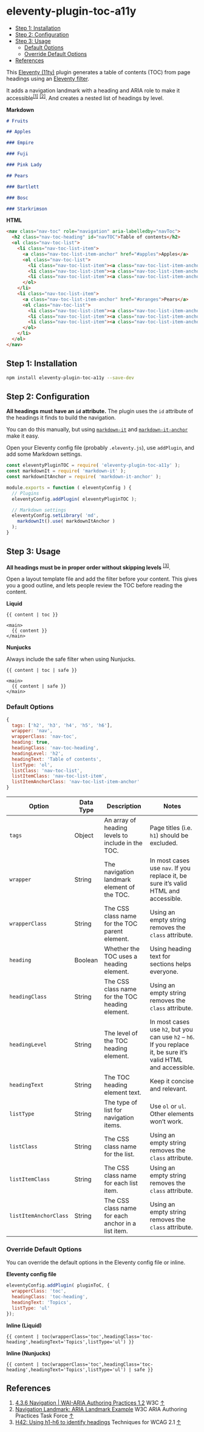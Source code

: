 # eleventy-plugin-toc-a11y

- [Step 1: Installation](#step-1-installation)
- [Step 2: Configuration](#step-2-configuration)
- [Step 3: Usage](#step-3-usage)
  - [Default Options](#default-options)
  - [Override Default Options](#override-default-options)
- [References](#references)

This [Eleventy (11ty)](https://www.11ty.dev/) plugin generates a table of contents (TOC) from page headings using an [Eleventy filter](https://www.11ty.dev/docs/filters/).

It adds a navigation landmark with a heading and ARIA role to make it accessible<sup id="fnRef1">[[1]](#fn1)</sup> <sup id="fnRef2">[[2]](#fn2)</sup>. And creates a nested list of headings by level.

**Markdown**
```markdown
# Fruits

## Apples

### Empire

### Fuji

### Pink Lady

## Pears

### Bartlett

### Bosc

### Starkrimson
```

**HTML**
```html
<nav class="nav-toc" role="navigation" aria-labelledby="navToc">
  <h2 class="nav-toc-heading" id="navTOC">Table of contents</h2>
  <ol class="nav-toc-list">
    <li class="nav-toc-list-item">
      <a class="nav-toc-list-item-anchor" href="#apples">Apples</a>
      <ol class="nav-toc-list">
        <li class="nav-toc-list-item"><a class="nav-toc-list-item-anchor" href="#empire">Empire</a></li>
        <li class="nav-toc-list-item"><a class="nav-toc-list-item-anchor" href="#fuji">Fuji</a></li>
        <li class="nav-toc-list-item"><a class="nav-toc-list-item-anchor" href="#pink-lady">Pink Lady</a></li>
      </ol>
    </li>
    <li class="nav-toc-list-item">
      <a class="nav-toc-list-item-anchor" href="#oranges">Pears</a>
      <ol class="nav-toc-list">
        <li class="nav-toc-list-item"><a class="nav-toc-list-item-anchor" href="#bartlett">Bartlett</a></li>
        <li class="nav-toc-list-item"><a class="nav-toc-list-item-anchor" href="#bosc">Bosc</a></li>
        <li class="nav-toc-list-item"><a class="nav-toc-list-item-anchor" href="#starkrimson">Starkrimson</a></li>
      </ol>
    </li>
  </ol>
</nav>
```

## Step 1: Installation

```sh
npm install eleventy-plugin-toc-a11y --save-dev
```

## Step 2: Configuration

**All headings must have an `id` attribute.** The plugin uses the `id` attribute of the headings it finds to build the navigation.

You can do this manually, but using [`markdown-it`](https://www.npmjs.com/package/markdown-it) and [`markdown-it-anchor`](https://www.npmjs.com/package/markdown-it-anchor) make it easy.

Open your Eleventy config file (probably `.eleventy.js`), use `addPlugin`, and add some Markdown settings.

```js
const eleventyPluginTOC = require( 'eleventy-plugin-toc-a11y' );
const markdownIt = require( 'markdown-it' );
const markdownItAnchor = require( 'markdown-it-anchor' );

module.exports = function ( eleventyConfig ) {
  // Plugins
  eleventyConfig.addPlugin( eleventyPluginTOC );

  // Markdown settings
  eleventyConfig.setLibrary( 'md',
    markdownIt().use( markdownItAnchor )
  );
}
```

## Step 3: Usage

**All headings must be in proper order without skipping levels** <sup id="fnRef3">[[3]](#fn3)</sup>.

Open a layout template file and add the filter before your content. This gives you a good outline, and lets people review the TOC before reading the content.

**Liquid**
```liquid
{{ content | toc }}

<main>
  {{ content }}
</main>
```

**Nunjucks**

Always include the safe filter when using Nunjucks.

```njk
{{ content | toc | safe }}

<main>
  {{ content | safe }}
</main>
```

### Default Options

```js
{
  tags: ['h2', 'h3', 'h4', 'h5', 'h6'],
  wrapper: 'nav',
  wrapperClass: 'nav-toc',
  heading: true,
  headingClass: 'nav-toc-heading',
  headingLevel: 'h2',
  headingText: 'Table of contents',
  listType: 'ol',
  listClass: 'nav-toc-list',
  listItemClass: 'nav-toc-list-item',
  listItemAnchorClass: 'nav-toc-list-item-anchor'
}
```

| Option                | Data Type | Description                                        | Notes                                                                                                           |
| --------------------- | --------- | -------------------------------------------------- | --------------------------------------------------------------------------------------------------------------- |
| `tags`                | Object     | An array of heading levels to include in the TOC.  | Page titles (i.e. `h1`) should be excluded.                                                                     |
| `wrapper`             | String    | The navigation landmark element of the TOC.        | In most cases use `nav`. If you replace it, be sure it’s valid HTML and accessible.                             |
| `wrapperClass`        | String    | The CSS class name for the TOC parent element.     | Using an empty string removes the `class` attribute.                                                            |
| `heading`             | Boolean   | Whether the TOC uses a heading element.            | Using heading text for sections helps everyone.                                                                 |
| `headingClass`        | String    | The CSS class name for the TOC heading element.    | Using an empty string removes the `class` attribute.                                                            |
| `headingLevel`        | String    | The level of the TOC heading element.              | In most cases use `h2`, but you can use `h2` – `h6`. If you replace it, be sure it’s valid HTML and accessible. |
| `headingText`         | String    | The TOC heading element text.                      | Keep it concise and relevant.                                                                                   |
| `listType`            | String    | The type of list for navigation items.             | Use `ol` or `ul`. Other elements won’t work.                                                                    |
| `listClass`           | String    | The CSS class name for the list.                   | Using an empty string removes the `class` attribute.                                                            |
| `listItemClass`       | String    | The CSS class name for each list item.             | Using an empty string removes the `class` attribute.                                                            |
| `listItemAnchorClass` | String    | The CSS class name for each anchor in a list item. | Using an empty string removes the `class` attribute.                                                            |

### Override Default Options

You can override the default options in the Eleventy config file or inline.

**Eleventy config file**
```js
eleventyConfig.addPlugin( pluginToC, {
  wrapperClass: 'toc',
  headingClass: 'toc-heading',
  headingText: 'Topics',
  listType: 'ul'
});
```

**Inline (Liquid)**
```liquid
{{ content | toc(wrapperClass='toc',headingClass='toc-heading',headingText='Topics',listType='ul') }}
```

**Inline (Nunjucks)**
```liquid
{{ content | toc(wrapperClass='toc',headingClass='toc-heading',headingText='Topics',listType='ul') | safe }}
```

## References

1. <span id="fn1"></span>[4.3.6 Navigation | WAI-ARIA Authoring Practices 1.2](https://www.w3.org/TR/wai-aria-practices-1.2/#aria_lh_navigation) W3C [↑](#fnRef1)
1. <span id="fn2"></span>[Navigation Landmark: ARIA Landmark Example](https://www.w3.org/TR/wai-aria-practices-1.2/examples/landmarks/navigation.html) W3C ARIA Authoring Practices Task Force [↑](#fnRef2)
1. <span id="fn3"></span>[H42: Using h1-h6 to identify headings](https://www.w3.org/WAI/WCAG21/Techniques/html/H42) Techniques for WCAG 2.1 [↑](#fnRef3)
